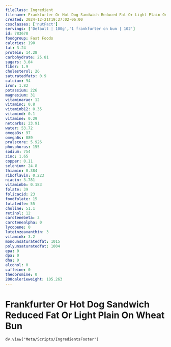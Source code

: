 ```yaml
---
fileClass: Ingredient
filename: Frankfurter Or Hot Dog Sandwich Reduced Fat Or Light Plain On Wheat Bun
created: 2024-12-21T19:27:02-06:00
cssclasses: ['nutFact']
servings: ['Default | 100g','1 frankfurter on bun | 102']
id: 783678
foodgroup: Fast Foods
calories: 190
fat: 3.24
protein: 14.28
carbohydrate: 25.81
sugars: 3.04
fiber: 1.9
cholesterol: 26
saturatedfats: 0.9
calcium: 94
iron: 1.82
potassium: 226
magnesium: 31
vitaminarae: 12
vitaminc: 0.8
vitaminb12: 0.35
vitamind: 0.1
vitamine: 0.29
netcarbs: 23.91
water: 53.72
omega3s: 97
omega6s: 889
pralscore: 5.926
phosphorus: 155
sodium: 754
zinc: 1.65
copper: 0.11
selenium: 24.8
thiamin: 0.384
riboflavin: 0.223
niacin: 3.781
vitaminb6: 0.183
folate: 39
folicacid: 23
foodfolate: 15
folatedfe: 55
choline: 51.1
retinol: 12
carotenebeta: 3
carotenealpha: 0
lycopene: 0
luteinzeaxanthin: 3
vitamink: 3.2
monounsaturatedfat: 1015
polyunsaturatedfat: 1004
epa: 0
dpa: 0
dha: 0
alcohol: 0
caffeine: 0
theobromine: 0
200calorieweight: 105.263
---
```


# Frankfurter Or Hot Dog Sandwich Reduced Fat Or Light Plain On Wheat Bun

```dataviewjs
dv.view("Meta/Scripts/IngredientsFooter")
```